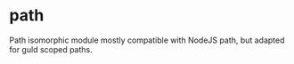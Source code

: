 # path

Path isomorphic module mostly compatible with NodeJS path, but adapted for guld scoped paths.
